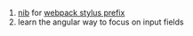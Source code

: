 1. [nib](https://github.com/tj/nib) for [webpack stylus prefix](https://github.com/shama/stylus-loader)
2. learn the angular way to focus on input fields 